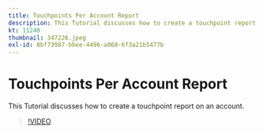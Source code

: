 ```yaml
---
title: Touchpoints Per Account Report
description: This Tutorial discusses how to create a touchpoint report on an account.
kt: 11240
thumbnail: 347226.jpeg
exl-id: 8bf73987-bbee-4496-a868-6f3a21b5477b
---
```

# Touchpoints Per Account Report

This Tutorial discusses how to create a touchpoint report on an account.

>[!VIDEO](https://video.tv.adobe.com/v/347226/?quality=12&learn=on)
